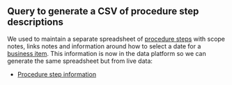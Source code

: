 ## Query to generate a CSV of procedure step descriptions

We used to maintain a separate spreadsheet of [procedure steps](https://ukparliament.github.io/ontologies/procedure/procedure-ontology.html#d4e175) with scope notes, links notes and information around how to select a date for a [business item](https://ukparliament.github.io/ontologies/procedure/procedure-ontology.html#d4e248). This information is now in the data platform so we can generate the same spreadsheet but from live data:

* [Procedure step information](https://api.parliament.uk/sparql#query=PREFIX+rdfs%3A+%3Chttp%3A%2F%2Fwww.w3.org%2F2000%2F01%2Frdf-schema%23%3E%0APREFIX+%3A+%3Chttps%3A%2F%2Fid.parliament.uk%2Fschema%2F%3E%0Aselect+%3FProcedurestep+%3FprocedureStepName+%3Fscope+%3Fdate+%3Flink+%3Flegislaturename+where+%7B%3FProcedurestep+a+%3AProcedureStep+.%3FProcedurestep+rdfs%3Alabel+%3FprocedureStepName+.OPTIONAL%7B+%3FProcedurestep+%3AprocedureStepScopeNote+%3Fscope+%7D+.OPTIONAL+%7B+%3FProcedurestep+%3AprocedureStepDateNote+%3Fdate+%7D.OPTIONAL+%7B%3FProcedurestep+%3AprocedureStepLinkNote+%3Flink+%7D.OPTIONAL+%7B%3FProcedurestep+%3AprocedureStepHasHouse+%3Flegislature+.%3Flegislature+rdfs%3Alabel+%3Flegislaturename%7D++%7D&contentTypeConstruct=text%2Fturtle&contentTypeSelect=application%2Fsparql-results%2Bjson&endpoint=https%3A%2F%2Fapi.parliament.uk%2Fsparql&requestMethod=POST&tabTitle=Query+1&headers=%7B%7D&outputFormat=table)
